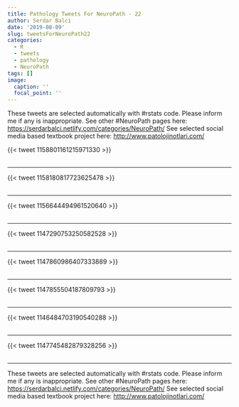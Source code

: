 ```yaml
---
title: Pathology Tweets For NeuroPath - 22
author: Serdar Balci
date: '2019-08-09'
slug: tweetsForNeuroPath22
categories:
  - R
  - tweets
  - pathology
  - NeuroPath
tags: []
image:
  caption: ''
  focal_point: ''
---
```



These tweets are selected automatically with #rstats code. Please inform me if any is inappropriate.
See other #NeuroPath pages here: https://serdarbalci.netlify.com/categories/NeuroPath/ 
See selected social media based textbook project here: http://www.patolojinotlari.com/

{{< tweet 1158801161215971330 >}}
<br>
<br>
<hr>
{{< tweet 1158180817723625478 >}}
<br>
<br>
<hr>
{{< tweet 1156644494961520640 >}}
<br>
<br>
<hr>
{{< tweet 1147290753250582528 >}}
<br>
<br>
<hr>
{{< tweet 1147860986407333889 >}}
<br>
<br>
<hr>
{{< tweet 1147855504187809793 >}}
<br>
<br>
<hr>
{{< tweet 1146484703190540288 >}}
<br>
<br>
<hr>
{{< tweet 1147745482879328256 >}}
<br>
<br>
<hr>


These tweets are selected automatically with #rstats code. Please inform me if any is inappropriate.
See other #NeuroPath pages here: https://serdarbalci.netlify.com/categories/NeuroPath/ 
See selected social media based textbook project here: http://www.patolojinotlari.com/
